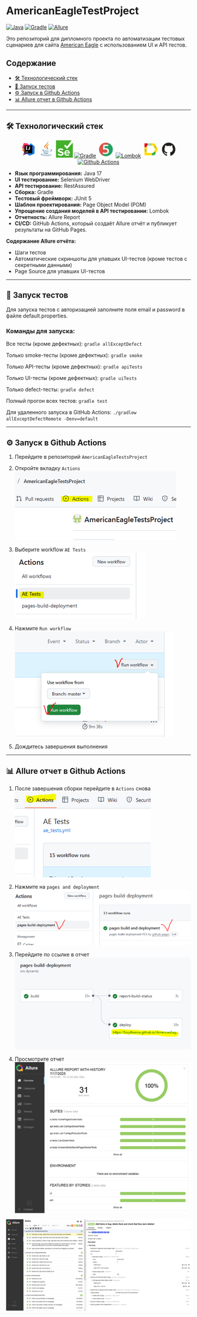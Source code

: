 # AmericanEagleTestProject

[![Java](https://img.shields.io/badge/Java-17-%23ED8B00?logo=openjdk)](https://www.java.com/)
[![Gradle](https://img.shields.io/badge/Gradle-8.1-%2302303A?logo=gradle)](https://gradle.org/)
[![Allure](https://img.shields.io/badge/Allure-Report-%23FF6A00?logo=allure)](https://allurereport.org/)

Это репозиторий для дипломного проекта по автоматизации тестовых сценариев для сайта [American Eagle](https://www.ae.com/us/en) с использованием UI и API тестов.

## Содержание
- [🛠️ Технологический стек](#-технологический-стек)
- [🚀 Запуск тестов](#-запуск-тестов)
- [⚙️ Запуск в Github Actions](#-запуск-в-github-actions)
- [📊 Allure отчет в Github Actions](#-allure-отчет-в-github-actions)

---

## 🛠️ Технологический стек
<p align="center">
  <a href="https://www.jetbrains.com/idea/" rel="nofollow"><img width="9%" title="IntelliJ IDEA" src="images/logo/Intelij_IDEA.svg" alt="Intellij_IDEA" style="max-width: 100%;"></a>
  <a href="https://www.java.com/" rel="nofollow"><img width="9%" title="Java" src="images/logo/Java.svg" alt="Java" style="max-width: 100%;"></a>
  <a href="https://www.selenium.dev/" rel="nofollow"><img width="9%" title="Selenium" src="images/logo/Selenium.png" alt="Selenium" style="max-width: 100%;"></a>
  <a href="https://gradle.org/" target="_blank"><img width="10%" src="https://cdn.worldvectorlogo.com/logos/gradle.svg" alt="Gradle"></a>
  <a href="https://junit.org/junit5/" rel="nofollow"><img width="9%" title="JUnit5" src="images/logo/JUnit5.svg" alt="JUnit5" style="max-width: 100%;"></a>
  <a href="https://projectlombok.org/" target="_blank"><img width="10%" src="https://projectlombok.org/img/lombok-256x256.png" alt="Lombok"></a>
  <a href="https://allurereport.org/" rel="nofollow"><img width="9%" title="Allure Report" src="images/logo/Allure_Report.svg" alt="Allure_Report" style="max-width: 100%;"></a>
  <a href="https://github.com/"><img width="9%" title="GitHub" src="images/logo/GitHub.svg" alt="GitHub" style="max-width: 100%;"></a>
  <a href="https://github.com/features/actions" rel="nofollow"><img width="9%" title="Github Actions" src="images/logo/Github%20Actions.svg" alt="Github Actions" style="max-width: 100%;"></a>
</p>

- **Язык программирования:** Java 17
- **UI тестирование:** Selenium WebDriver
- **API тестирование:** RestAssured
- **Сборка:** Gradle
- **Тестовый фреймворк:** JUnit 5
- **Шаблон проектирования:** Page Object Model (POM)
- **Упрощение создания моделей в API тестировании:** Lombok
- **Отчетность:** Allure Report
- **CI/CD:** GitHub Actions, который создаёт Allure отчёт и публикует результаты на GitHub Pages.

**Содержание Allure отчёта:**
- Шаги тестов
- Автоматические скриншоты для упавших UI-тестов (кроме тестов с секретными данными)
- Page Source для упавших UI-тестов

---

## 🚀 Запуск тестов

Для запуска тестов с авторизацией заполните поля email и password в файле default.properties.

### Команды для запуска:

Все тесты (кроме дефектных):
`gradle allExceptDefect`

Только smoke-тесты (кроме дефектных):
`gradle smoke`

Только API-тесты (кроме дефектных):
`gradle apiTests`

Только UI-тесты (кроме дефектных):
`gradle uiTests`

Только defect-тесты:
`gradle defect`

Полный прогон всех тестов:
`gradle test`

Для удаленного запуска в GitHub Actions:
`./gradlew allExceptDefectRemote -Denv=default`

---

## ⚙️ Запуск в Github Actions
1. Перейдите в репозиторий `AmericanEagleTestsProject`  

2. Откройте вкладку `Actions`  
![Press to Actions tab](images/01_press_to_actions_tab.png)

3. Выберите workflow `AE Tests`  
![Press AE tests workflow](images/02_press_ae_tests_workflow.png)

4. Нажмите `Run workflow`  
![Press run workflow](images/03_press_run_workflow.png)

5. Дождитесь завершения выполнения

---

## 📊 Allure отчет в Github Actions
1. После завершения сборки перейдите в `Actions` снова  
![Press to Actions tab](images/04_press_to_actions_tab.png)

2. Нажмите на `pages and deployment`  
![Click on the Pages and deployment](images/05_click_on_the_pages_and_deployment.png)

3. Перейдите по ссылке в отчет  
![Click on the link](images/06_click_on_the_link.png)

4. Просмотрите отчет  
![Allure report](images/07_allure_report.png)  

![Allure report](images/08_allure_report.png)
